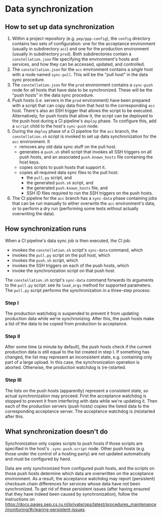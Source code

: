 # Data synchronization

## How to set up data synchronization

1. Within a project repository (e.g. `pep/ppp-config`), the `config` directory
    contains two sets of configuration: one for the acceptance environment
    (usually in subdirectory `acc`) and one for the production environment
    (usually in subdirectory `prod`). Both subdirectories contain a
    `constellation.json` file specifying the environment's hosts and services,
    and how they can be accessed, updated, and controlled.
2. The `constellation.json` for the `acc` environment contains a *single* host
    with a node named `sync-pull`. This will be the "pull host" in the data
    sync procedure.
3. The `constellation.json` for the `prod` environment contains a `sync-push`
    node for *all* hosts that have data to be synchronized. These will be the
    "push hosts" in the data sync procedure.
4. Push hosts (i.e. servers in the `prod` environment) have been prepared with
    a script that can copy data from that host to the corresponding `acc` host.
    There's also an SSH trigger that allows the script to be executed. Alternatively,
    for push hosts that allow it, the script can be deployed to the push host during a
    CI pipeline's `deploy` phase. To configure this,
    add a `script` child to the host's `sync-push` node.
5. During the `deploy` phase of a CI pipeline for the `acc` branch, the
   `constellation.sh` script is invoked to set up data synchronization for the
   `acc` environment. It
   - removes any old data sync stuff on the pull host.
   - generates a `push.sh` shell script that invokes all SSH triggers on all
     push hosts, and an associated `push.known_hosts` file containing the host
     keys.
   - copies scripts to push hosts that support it.
   - copies all required data sync files to the pull host:
     - the `pull.py` script, and
     - the generated `push.sh` script, and
     - the generated `push.known_hosts` file, and
     - SSH ID files required to run the SSH triggers on the push hosts.
6. The CI pipeline for the `acc` branch has a `sync-data` phase containing
   jobs that can be run manually to either overwrite the `acc` environment's
   data, or to perform a dry run (performing some tests without actually
   overwriting the data).

## How synchronization runs

When a CI pipeline's data sync job is then executed, the CI job:

- invokes the `constellation.sh` script's `sync-data` command, which
- invokes the `pull.py` script on the pull host, which
- invokes the `push.sh` script, which
- invokes the SSH triggers on each of the push hosts, which
- invoke the synchronization script on that push host.

The `constellation.sh` script's `sync-data` command forwards its arguments to
the `pull.py` script: see its `load_args` method for supported parameters. The
`pull.py` script performs the synchronization in a three-step process:

### Step I

The production watchdog is suspended to prevent it from updating
production data while we're synchronizing. After this, the push hosts
make a list of the data to be copied from production to acceptance.

### Step II

After some time (a minute by default), the push hosts check if the
current production data is still equal to the list created in step I.
If something has changed, the list may represent an inconsistent state,
e.g. containing only part of a large upload. In this case, the
synchronization operation is aborted. Otherwise, the production watchdog
is (re-)started.

### Step III

The lists on the push hosts (apparently) represent a consistent state,
so actual synchronization may proceed. First the acceptance watchdog is
stopped to prevent it from interfering with data while we're updating
it. Then each of the production servers (push hosts) copies the listed
data to the corresponding acceptance server. The acceptance watchdog is
(re)started after this.

## What synchronization doesn't do

Synchronization only copies scripts to push hosts if those scripts are
specified in the host's `.sync-push.script` node. Other push hosts (e.g. those
under the control of a hosting party) are not updated automatically and must be
configured by hand.

Data are only synchronized from configured push hosts, and the scripts on
those push hosts determine which data are overwritten on the acceptance
environment. As a result, the acceptance watchdog may report (persistent)
checksum chain differences for services whose data have not been synchronized.
To get rid of these persistent issues (after having ensured that they have
indeed been caused by synchronization), follow the instructions on
<https://docs.pages.pep.cs.ru.nl/private/ops/latest/procedures_maintenance/monitoring/#clearing-persistent-issues>.
